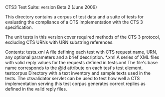 CTS3 Test Suite:  version Beta 2 (June 2009)

This directory contains a corpus of test data and a suite of tests
for evaluating the compliance of a CTS implementation with the CTS 3
specification.

The unit tests in this version cover required methods of the CTS 3 protocol,
excluding CTS URNs with URN substring references.


Contents:
tests.xml	A file defining each test with CTS request name, URN,
		any optional parameters and a brief description.
*.xml		A series of XML files with valid reply values for the
		requests defined in tests.xml  The file's base name
		corresponds to the @id attribute on each test's test element.
testcorpus	Directory with a text inventory and sample texts used in
		the tests.  The ctsvalidator servlet can be used to 
		test how well a CTS implementation serving this test
		corpus generates correct replies as defined in the
		valid reply files.


